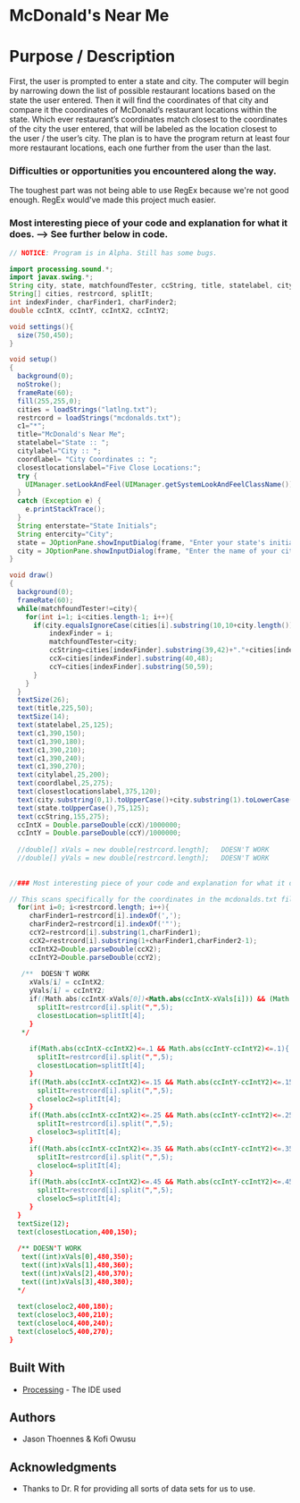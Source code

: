 # McDonald's Near Me

# Purpose / Description

First, the user is prompted to enter a state and city. The computer will begin by narrowing down the list of possible restaurant locations based on the state the user entered. Then it will find the coordinates of that city and compare it the coordinates of McDonald’s restaurant locations within the state. Which ever restaurant’s coordinates match closest to the coordinates of the city the user entered, that will be labeled as the location closest to the user / the user’s city. The plan is to have the program return at least four more restaurant locations, each one further from the user than the last.

### Difficulties or opportunities you encountered along the way.

The toughest part was not being able to use RegEx because we're not good enough. RegEx would've made this project much easier.

### Most interesting piece of your code and explanation for what it does. --> See further below in code.

```Java
// NOTICE: Program is in Alpha. Still has some bugs.

import processing.sound.*;
import javax.swing.*; 
String city, state, matchfoundTester, ccString, title, statelabel, citylabel, coordlabel, closestlocationslabel, c1, ccX, ccY, ccX2, ccY2, closestLocation, closeloc2, closeloc3, closeloc4, closeloc5;
String[] cities, restrcord, splitIt;
int indexFinder, charFinder1, charFinder2;
double ccIntX, ccIntY, ccIntX2, ccIntY2;

void settings(){
  size(750,450);
}

void setup()
{
  background(0);
  noStroke();
  frameRate(60);
  fill(255,255,0);
  cities = loadStrings("latlng.txt");
  restrcord = loadStrings("mcdonalds.txt");
  c1="*";
  title="McDonald's Near Me";
  statelabel="State :: ";
  citylabel="City :: ";
  coordlabel= "City Coordinates :: ";
  closestlocationslabel="Five Close Locations:";
  try { 
    UIManager.setLookAndFeel(UIManager.getSystemLookAndFeelClassName());
  } 
  catch (Exception e) { 
    e.printStackTrace();
  } 
  String enterstate="State Initials";
  String entercity="City";
  state = JOptionPane.showInputDialog(frame, "Enter your state's initials:", enterstate);
  city = JOptionPane.showInputDialog(frame, "Enter the name of your city:", entercity);
}

void draw()
{
  background(0);
  frameRate(60);
  while(matchfoundTester!=city){
    for(int i=1; i<cities.length-1; i++){
      if(city.equalsIgnoreCase(cities[i].substring(10,10+city.length())) && state.equalsIgnoreCase(cities[i].substring(36,36+state.length()))){
          indexFinder = i;
          matchfoundTester=city;
          ccString=cities[indexFinder].substring(39,42)+"."+cities[indexFinder].substring(43,49)+", "+cities[indexFinder].substring(49,53)+"."+cities[indexFinder].substring(54,59);
          ccX=cities[indexFinder].substring(40,48);
          ccY=cities[indexFinder].substring(50,59);
      }
    }
  }
  textSize(26);
  text(title,225,50);
  textSize(14);
  text(statelabel,25,125);
  text(c1,390,150);
  text(c1,390,180);
  text(c1,390,210);
  text(c1,390,240);
  text(c1,390,270);
  text(citylabel,25,200);
  text(coordlabel,25,275);
  text(closestlocationslabel,375,120); 
  text(city.substring(0,1).toUpperCase()+city.substring(1).toLowerCase(),70,200);
  text(state.toUpperCase(),75,125);
  text(ccString,155,275);
  ccIntX = Double.parseDouble(ccX)/1000000;
  ccIntY = Double.parseDouble(ccY)/1000000;
  
  //double[] xVals = new double[restrcord.length];   DOESN'T WORK
  //double[] yVals = new double[restrcord.length];   DOESN'T WORK
  
  
//### Most interesting piece of your code and explanation for what it does.

// This scans specifically for the coordinates in the mcdonalds.txt file. It finds the coordinates, which at the time are strings. Then it parses those strings into doubles to be used to compare with the coordinates found in the latlng.txt file. 
  for(int i=0; i<restrcord.length; i++){
     charFinder1=restrcord[i].indexOf(',');
     charFinder2=restrcord[i].indexOf('"');
     ccY2=restrcord[i].substring(1,charFinder1);
     ccX2=restrcord[i].substring(1+charFinder1,charFinder2-1);
     ccIntX2=Double.parseDouble(ccX2);
     ccIntY2=Double.parseDouble(ccY2);
     
   /**  DOESN'T WORK
     xVals[i] = ccIntX2;
     yVals[i] = ccIntY2;
     if((Math.abs(ccIntX-xVals[0])<Math.abs(ccIntX-xVals[i])) && (Math.abs(ccIntY-yVals[0])<Math.abs(ccIntY-yVals[i]))){
       splitIt=restrcord[i].split(",",5);
       closestLocation=splitIt[4];
     }
   */  
    
     if(Math.abs(ccIntX-ccIntX2)<=.1 && Math.abs(ccIntY-ccIntY2)<=.1){
       splitIt=restrcord[i].split(",",5);
       closestLocation=splitIt[4];
     }
     if((Math.abs(ccIntX-ccIntX2)<=.15 && Math.abs(ccIntY-ccIntY2)<=.15)){
       splitIt=restrcord[i].split(",",5);
       closeloc2=splitIt[4];
     }
     if((Math.abs(ccIntX-ccIntX2)<=.25 && Math.abs(ccIntY-ccIntY2)<=.25) || (Math.abs(ccIntX-ccIntX2)<=.3 && Math.abs(ccIntY-ccIntY2)<=.3)){
       splitIt=restrcord[i].split(",",5);
       closeloc3=splitIt[4];
     }
     if((Math.abs(ccIntX-ccIntX2)<=.35 && Math.abs(ccIntY-ccIntY2)<=.35) || (Math.abs(ccIntX-ccIntX2)<=.4 && Math.abs(ccIntY-ccIntY2)<=.4)){
       splitIt=restrcord[i].split(",",5);
       closeloc4=splitIt[4];
     }
     if((Math.abs(ccIntX-ccIntX2)<=.45 && Math.abs(ccIntY-ccIntY2)<=.45) || (Math.abs(ccIntX-ccIntX2)<=5 && Math.abs(ccIntY-ccIntY2)<=5)){
       splitIt=restrcord[i].split(",",5);
       closeloc5=splitIt[4];
     }
  }
  textSize(12);
  text(closestLocation,400,150);
  
  /** DOESN'T WORK
   text((int)xVals[0],480,350);
   text((int)xVals[1],480,360);
   text((int)xVals[2],480,370);
   text((int)xVals[3],480,380);
  */
  
  text(closeloc2,400,180);
  text(closeloc3,400,210);
  text(closeloc4,400,240);
  text(closeloc5,400,270);
}

```
## Built With

* [Processing](https://processing.org/) - The IDE used

## Authors

* Jason Thoennes & Kofi Owusu


## Acknowledgments

* Thanks to Dr. R for providing all sorts of data sets for us to use.
